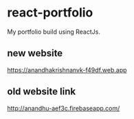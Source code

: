 # react-portfolio

My portfolio build using ReactJs.

## new website

https://anandhakrishnanvk-f49df.web.app


## old website link
http://anandhu-aef3c.firebaseapp.com/
